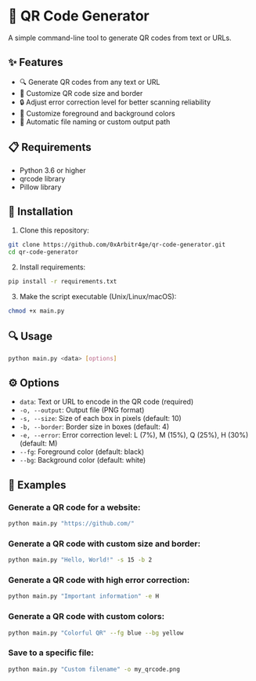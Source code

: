 # 📱 QR Code Generator

A simple command-line tool to generate QR codes from text or URLs.

## ✨ Features

- 🔍 Generate QR codes from any text or URL
- 🔧 Customize QR code size and border
- 🔒 Adjust error correction level for better scanning reliability
- 🎨 Customize foreground and background colors
- 💾 Automatic file naming or custom output path

## 📋 Requirements

- Python 3.6 or higher
- qrcode library
- Pillow library

## 🚀 Installation

1. Clone this repository:
```bash
git clone https://github.com/0xArbitr4ge/qr-code-generator.git
cd qr-code-generator
```

2. Install requirements:
```bash
pip install -r requirements.txt
```

3. Make the script executable (Unix/Linux/macOS):
```bash
chmod +x main.py
```

## 🔍 Usage

```bash
python main.py <data> [options]
```

## ⚙️ Options

- `data`: Text or URL to encode in the QR code (required)
- `-o, --output`: Output file (PNG format)
- `-s, --size`: Size of each box in pixels (default: 10)
- `-b, --border`: Border size in boxes (default: 4)
- `-e, --error`: Error correction level: L (7%), M (15%), Q (25%), H (30%) (default: M)
- `--fg`: Foreground color (default: black)
- `--bg`: Background color (default: white)

## 📝 Examples

### Generate a QR code for a website:
```bash
python main.py "https://github.com/"
```

### Generate a QR code with custom size and border:
  ```bash
  python main.py "Hello, World!" -s 15 -b 2
  ```
  
### Generate a QR code with high error correction:
  ```bash
  python main.py "Important information" -e H
  ```
  
### Generate a QR code with custom colors:
  ```bash
  python main.py "Colorful QR" --fg blue --bg yellow
  ```
  
### Save to a specific file:
  ```bash
  python main.py "Custom filename" -o my_qrcode.png
  ```
  
  